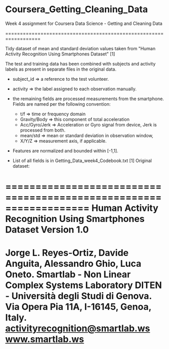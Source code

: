 # Coursera_Getting_Cleaning_Data
Week 4 assignment for Coursera Data Science - Getting and Cleaning Data

==================================================================

Tidy dataset of mean and standard deviation values taken from 
"Human Activity Recognition Using Smartphones Dataset" [1]

The test and training data has been combined with subjects and 
activity labels as present in separate files in the original data.

- subject_id => a reference to the test volunteer.
- activity => the label assigned to each observation manually.
- the remaining fields are processed measurements from the 
  smartphone. Fields are named per the following convention:
    - t/f => time or frequency domain
    - Gravity/Body => this component of total acceleration
    - Acc/Gyro/Jerk => Acceleration or Gyro signal from device, 
      Jerk is processed from both.
    - mean/std => mean or standard deviation in observation window,
    - X/Y/Z => measurement axis, if applicable.

- Features are normalized and bounded within [-1,1].
- List of all fields is in Getting_Data_week4_Codebook.txt
[1] Original dataset:

==================================================================
Human Activity Recognition Using Smartphones Dataset
Version 1.0
==================================================================
Jorge L. Reyes-Ortiz, Davide Anguita, Alessandro Ghio, Luca Oneto.
Smartlab - Non Linear Complex Systems Laboratory
DITEN - Università degli Studi di Genova.
Via Opera Pia 11A, I-16145, Genoa, Italy.
activityrecognition@smartlab.ws
www.smartlab.ws
==================================================================
